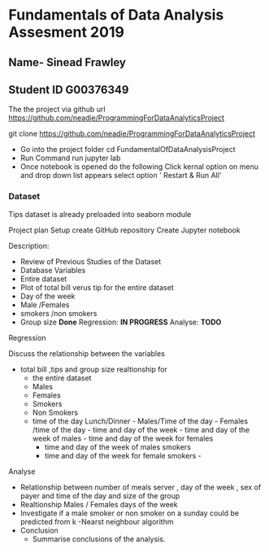 
# Fundamentals of Data Analysis Assesment 2019
## Name- Sinead Frawley 
## Student ID G00376349

The the project via github url https://github.com/neadie/ProgrammingForDataAnalyticsProject

git clone https://github.com/neadie/ProgrammingForDataAnalyticsProject


- Go into the project folder 
cd FundamentalOfDataAnalysisProject
- Run Command
run jupyter lab
- Once notebook is opened  do the following 
Click  kernal option on menu  and drop down list appears select option ' Restart & Run All'

### Dataset

Tips dataset is already preloaded into seaborn module

Project plan 
Setup
create GitHub repository
Create Jupyter notebook



 Description: 
 - Review of Previous Studies of the Dataset 
- Database Variables
- Entire dataset
- Plot of total bill verus tip for the entire dataset
- Day of the week
-  Male /Females
- smokers /non smokers 
- Group size 
  **Done**
 Regression: **IN PROGRESS**
Analyse: **TODO**

Regression

Discuss the relationship between the variables
- total bill ,tips and group size realtionship for 
     - the entire dataset
     - Males
     - Females
     - Smokers
     - Non Smokers
     - time of the day Lunch/Dinner
      - Males/Time of the day
      - Females /time of the day
      - time and day of the week
      - time and day of the week of males 
      - time and day of the week for females
       - time and day of the week of males smokers
       - time and day of the week for female smokers
      - 
     



Analyse
- Relationship between number of meals server , day of the week , sex of payer and time of the day and size of the group
- Realtionship Males / Females days of the week
- Investigate if a male smoker or non smoker on a sunday could be predicted from k -Nearst neighbour algorithm
- Conclusion
   - Summarise conclusions of the analysis.
